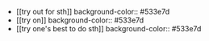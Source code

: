 - [[try out for sth]]
  background-color:: #533e7d
- [[try on]]
  background-color:: #533e7d
- [[try one's best to do sth]]
  background-color:: #533e7d